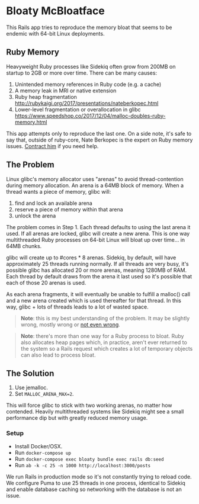 # Bloaty McBloatface

This Rails app tries to reproduce the memory bloat that seems to be
endemic with 64-bit Linux deployments.

## Ruby Memory

Heavyweight Ruby processes like Sidekiq often grow from 200MB on startup
to 2GB or more over time.  There can be many causes:

1. Unintended memory references in Ruby code (e.g. a cache)
2. A memory leak in MRI or native extension
3. Ruby heap fragmentation http://rubykaigi.org/2017/presentations/nateberkopec.html
4. Lower-level fragmentation or overallocation in glibc https://www.speedshop.co/2017/12/04/malloc-doubles-ruby-memory.html

This app attempts only to reproduce the last one.  On a side note, it's
safe to say that, outside of ruby-core, Nate Berkopec is the expert on
Ruby memory issues.  [Contract him](https://speedshop.co) if you need help.

## The Problem

Linux glibc's memory allocator uses "arenas" to avoid thread-contention
during memory allocation.  An arena is a 64MB block of memory.  When
a thread wants a piece of memory, glibc will:

1. find and lock an available arena
2. reserve a piece of memory within that arena
3. unlock the arena

The problem comes in Step 1.  Each thread defaults to using the last
arena it used.  If all arenas are locked, glibc will create a new arena.
This is one way multithreaded Ruby processes on 64-bit Linux
will bloat up over time... in 64MB chunks.

glibc will create up to #cores * 8 arenas.  Sidekiq, by default, will
have approximately 25 threads running normally.  If all threads are very busy,
it's possible glibc has allocated 20 or more arenas, meaning 1280MB of
RAM.  Each thread by default draws from the arena it last used so it's
possible that each of those 20 arenas is used.

As each arena fragments, it will eventually be unable to fulfill a
malloc() call and a new arena created which is used thereafter for that
thread.  In this way, glibc + lots of threads leads to a lot of wasted
space.

> **Note**: this is my best understanding of the problem. It may be
> slightly wrong, mostly wrong or [not even wrong](https://en.wikipedia.org/wiki/Not_even_wrong).

> **Note**: there's more than one way for a Ruby process to bloat.
> Ruby also allocates heap pages which, in practice, aren't ever
> returned to the system so a Rails request which creates a lot of temporary
> objects can also lead to process bloat.

## The Solution

1. Use jemalloc.
2. Set `MALLOC_ARENA_MAX=2`.

This will force glibc to stick with two working arenas, no matter how
contended.  Heavily multithreaded systems like Sidekiq might see a small
performance dip but with greatly reduced memory usage.

### Setup

* Install Docker/OSX.
* Run `docker-compose up`
* Run `docker-compose exec bloaty bundle exec rails db:seed`
* Run `ab -k -c 25 -n 1000 http://localhost:3000/posts`

We run Rails in production mode so it's not constantly trying to reload
code.  We configure Puma to use 25 threads in one process, identical to
Sidekiq and enable database caching so networking with the database is not an issue.
